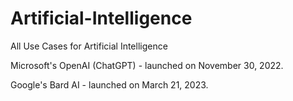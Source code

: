 # Artificial-Intelligence
All Use Cases for Artificial Intelligence

Microsoft's OpenAI (ChatGPT) - launched on November 30, 2022.

Google's Bard AI - launched on March 21, 2023.
